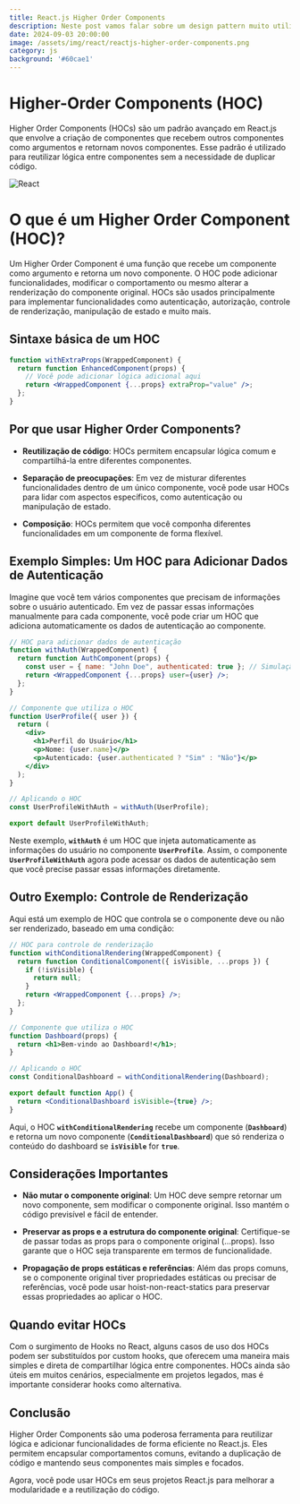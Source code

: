 ```yaml
---
title: React.js Higher Order Components
description: Neste post vamos falar sobre um design pattern muito utilizado em projetos React.js
date: 2024-09-03 20:00:00
image: /assets/img/react/reactjs-higher-order-components.png
category: js
background: '#60cae1'
---
```


# Higher-Order Components (HOC)
Higher Order Components (HOCs) são um padrão avançado em React.js que envolve a criação de componentes que recebem outros componentes como argumentos e retornam novos componentes. Esse padrão é utilizado para reutilizar lógica entre componentes sem a necessidade de duplicar código.

![React](../assets/img/react/reactjs-higher-order-components.png)

# O que é um Higher Order Component (HOC)?
Um Higher Order Component é uma função que recebe um componente como argumento e retorna um novo componente. O HOC pode adicionar funcionalidades, modificar o comportamento ou mesmo alterar a renderização do componente original. HOCs são usados principalmente para implementar funcionalidades como autenticação, autorização, controle de renderização, manipulação de estado e muito mais.


## Sintaxe básica de um HOC
```jsx
function withExtraProps(WrappedComponent) {
  return function EnhancedComponent(props) {
    // Você pode adicionar lógica adicional aqui
    return <WrappedComponent {...props} extraProp="value" />;
  };
}
```

## Por que usar Higher Order Components?
- **Reutilização de código**: HOCs permitem encapsular lógica comum e compartilhá-la entre diferentes componentes.

- **Separação de preocupações**: Em vez de misturar diferentes funcionalidades dentro de um único componente, você pode usar HOCs para lidar com aspectos específicos, como autenticação ou manipulação de estado.

- **Composição**: HOCs permitem que você componha diferentes funcionalidades em um componente de forma flexível.

## Exemplo Simples: Um HOC para Adicionar Dados de Autenticação
Imagine que você tem vários componentes que precisam de informações sobre o usuário autenticado. Em vez de passar essas informações manualmente para cada componente, você pode criar um HOC que adiciona automaticamente os dados de autenticação ao componente.

```jsx
// HOC para adicionar dados de autenticação
function withAuth(WrappedComponent) {
  return function AuthComponent(props) {
    const user = { name: "John Doe", authenticated: true }; // Simulação de dados de autenticação
    return <WrappedComponent {...props} user={user} />;
  };
}

// Componente que utiliza o HOC
function UserProfile({ user }) {
  return (
    <div>
      <h1>Perfil do Usuário</h1>
      <p>Nome: {user.name}</p>
      <p>Autenticado: {user.authenticated ? "Sim" : "Não"}</p>
    </div>
  );
}

// Aplicando o HOC
const UserProfileWithAuth = withAuth(UserProfile);

export default UserProfileWithAuth;
```

Neste exemplo, **`withAuth`** é um HOC que injeta automaticamente as informações do usuário no componente **`UserProfile`**. Assim, o componente **`UserProfileWithAuth`** agora pode acessar os dados de autenticação sem que você precise passar essas informações diretamente.

## Outro Exemplo: Controle de Renderização
Aqui está um exemplo de HOC que controla se o componente deve ou não ser renderizado, baseado em uma condição:

```jsx
// HOC para controle de renderização
function withConditionalRendering(WrappedComponent) {
  return function ConditionalComponent({ isVisible, ...props }) {
    if (!isVisible) {
      return null;
    }
    return <WrappedComponent {...props} />;
  };
}

// Componente que utiliza o HOC
function Dashboard(props) {
  return <h1>Bem-vindo ao Dashboard!</h1>;
}

// Aplicando o HOC
const ConditionalDashboard = withConditionalRendering(Dashboard);

export default function App() {
  return <ConditionalDashboard isVisible={true} />;
}
```

Aqui, o HOC **`withConditionalRendering`** recebe um componente (**`Dashboard`**) e retorna um novo componente (**`ConditionalDashboard`**) que só renderiza o conteúdo do dashboard se **`isVisible`** for **`true`**.

## Considerações Importantes
- **Não mutar o componente original**: Um HOC deve sempre retornar um novo componente, sem modificar o componente original. Isso mantém o código previsível e fácil de entender.

- **Preservar as props e a estrutura do componente original**: Certifique-se de passar todas as props para o componente original (...props). Isso garante que o HOC seja transparente em termos de funcionalidade.

- **Propagação de props estáticas e referências**: Além das props comuns, se o componente original tiver propriedades estáticas ou precisar de referências, você pode usar hoist-non-react-statics para preservar essas propriedades ao aplicar o HOC.

## Quando evitar HOCs
Com o surgimento de Hooks no React, alguns casos de uso dos HOCs podem ser substituídos por custom hooks, que oferecem uma maneira mais simples e direta de compartilhar lógica entre componentes. HOCs ainda são úteis em muitos cenários, especialmente em projetos legados, mas é importante considerar hooks como alternativa.

## Conclusão
Higher Order Components são uma poderosa ferramenta para reutilizar lógica e adicionar funcionalidades de forma eficiente no React.js. Eles permitem encapsular comportamentos comuns, evitando a duplicação de código e mantendo seus componentes mais simples e focados.

Agora, você pode usar HOCs em seus projetos React.js para melhorar a modularidade e a reutilização do código.
